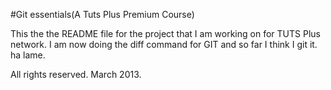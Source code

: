 #Git essentials(A Tuts Plus Premium Course)

This the the README file for the project that I am working on
for TUTS Plus network. I am now doing the diff command for GIT and so 
far I think I git it. ha lame.

All rights reserved. March 2013.

